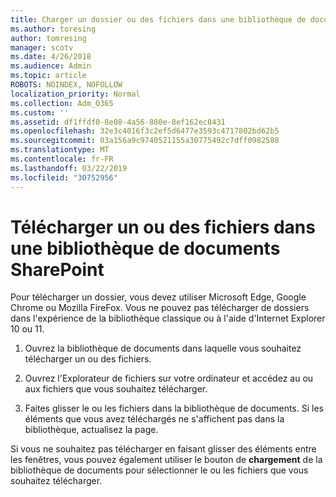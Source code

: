 ```yaml
---
title: Charger un dossier ou des fichiers dans une bibliothèque de documents
ms.author: toresing
author: tomresing
manager: scotv
ms.date: 4/26/2018
ms.audience: Admin
ms.topic: article
ROBOTS: NOINDEX, NOFOLLOW
localization_priority: Normal
ms.collection: Adm_O365
ms.custom: ''
ms.assetid: df1ffdf0-8e08-4a56-880e-8ef162ec8431
ms.openlocfilehash: 32e3c4016f3c2ef5d6477e3593c4717802bd62b5
ms.sourcegitcommit: 03a156a9c9740521155a30775492c7dff0982588
ms.translationtype: MT
ms.contentlocale: fr-FR
ms.lasthandoff: 03/22/2019
ms.locfileid: "30752956"
---
```

# <a name="upload-a-folder-or-files-to-a-sharepoint-document-library"></a>Télécharger un ou des fichiers dans une bibliothèque de documents SharePoint

Pour télécharger un dossier, vous devez utiliser Microsoft Edge, Google Chrome ou Mozilla FireFox. Vous ne pouvez pas télécharger de dossiers dans l'expérience de la bibliothèque classique ou à l'aide d'Internet Explorer 10 ou 11.
  
1. Ouvrez la bibliothèque de documents dans laquelle vous souhaitez télécharger un ou des fichiers.
    
2. Ouvrez l'Explorateur de fichiers sur votre ordinateur et accédez au ou aux fichiers que vous souhaitez télécharger.
    
3. Faites glisser le ou les fichiers dans la bibliothèque de documents. Si les éléments que vous avez téléchargés ne s'affichent pas dans la bibliothèque, actualisez la page. 
    
Si vous ne souhaitez pas télécharger en faisant glisser des éléments entre les fenêtres, vous pouvez également utiliser le bouton de **chargement** de la bibliothèque de documents pour sélectionner le ou les fichiers que vous souhaitez télécharger. 
  

